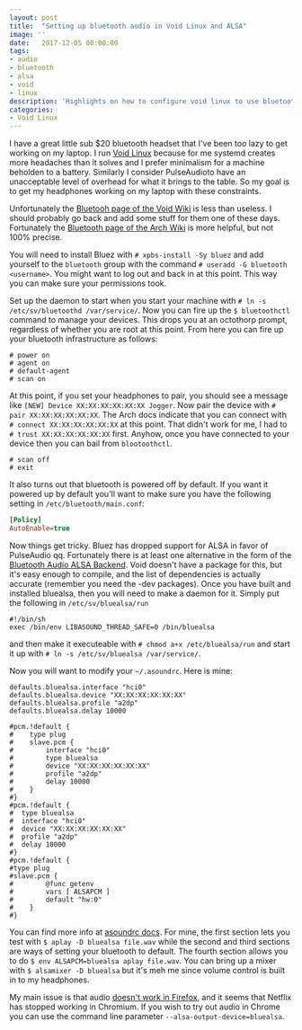 ```yaml
---
layout: post
title:  "Setting up bluetooth audio in Void Linux and ALSA"
image: ''
date:   2017-12-05 00:00:00
tags:
- audio
- bluetooth
- alsa
- void
- linux
description: 'Highlights on how to configure void linux to use bluetooth audio'
categories:
- Void Linux
---
```


I have a great little sub $20 bluetooth headset that I've been too lazy to get working on my laptop. I run
[Void Linux](https://www.voidlinux.eu) because for me systemd creates more headaches than it solves and I prefer minimalism for
a machine beholden to a battery. Similarly I consider PulseAudioto have an unacceptable level of overhead for what it brings to
the table. So my goal is to get my headphones working on my laptop with these constraints.

Unfortunately the [Bluetooh page of the Void Wiki][void-wiki] is less than useless. I should probably go back and add some stuff
for them one of these days. Fortunately the [Bluetooth page of the Arch Wiki][arch] is more helpful, but not 100% precise.

You will need to install Bluez with `# xpbs-install -Sy bluez` and add yourself to the `bluetooth` group with the command
`# useradd -G bluetooth <username>`. You might want to log out and back in at this point. This way you can make sure your
permissions took.

Set up the daemon to start when you start your machine with `# ln -s /etc/sv/bluetoothd /var/service/`. Now you can fire up the
`$ bluetoothctl` command to manage your devices. This drops you at an octothorp prompt, regardless of whether you are root at
this point. From here you can fire up your bluetooth infrastructure as follows:
```shell
# power on
# agent on
# default-agent
# scan on
```

At this point, if you set your headphones to pair, you should see a message like `[NEW] Device XX:XX:XX:XX:XX:XX Jogger`.
Now pair the device with `# pair XX:XX:XX:XX:XX:XX`. The Arch docs indicate that you can connect with
`# connect XX:XX:XX:XX:XX:XX` at this point. That didn't work for me, I had to `# trust XX:XX:XX:XX:XX:XX` first. Anyhow, once
you have connected to your device then you can bail from `blootoothctl`.
```shell
# scan off
# exit
```

It also turns out that bluetooth is powered off by default. If you want it powered up by default you'll want to make sure you
have the following setting in `/etc/bluetooth/main.conf`:
```ini
[Policy]
AutoEnable=true
```

Now things get tricky. Bluez has dropped support for ALSA in favor of PulseAudio qq. Fortunately there is at least one
alternative in the form of the [Bluetooth Audio ALSA Backend][bluealsa]. Void doesn't have a package for this, but it's easy
enough to compile, and the list of dependencies is actually accurate (remember you need the -dev packages). Once you have built
and installed bluealsa, then you will need to make a daemon for it. Simply put the following in `/etc/sv/bluealsa/run`
```shell
#!/bin/sh
exec /bin/env LIBASOUND_THREAD_SAFE=0 /bin/bluealsa
```
and then make it executeable with `# chmod a+x /etc/bluealsa/run` and start it up with `# ln -s /etc/sv/bluealsa /var/service/`.

Now you will want to modify your `~/.asoundrc`. Here is mine:
```
defaults.bluealsa.interface "hci0"
defaults.bluealsa.device "XX:XX:XX:XX:XX:XX"
defaults.bluealsa.profile "a2dp"
defaults.bluealsa.delay 10000

#pcm.!default {
#    type plug
#    slave.pcm {
#        interface "hci0"
#        type bluealsa
#        device "XX:XX:XX:XX:XX:XX"
#        profile "a2dp"
#        delay 10000
#    }
#}
#pcm.!default {
#  type bluealsa
#  interface "hci0"
#  device "XX:XX:XX:XX:XX:XX"
#  profile "a2dp"
#  delay 10000
#}
#pcm.!default {
#type plug
#slave.pcm {
#        @func getenv
#        vars [ ALSAPCM ]
#        default "hw:0"
#    }
#}
```
You can find more info at [asoundrc docs][asoundrc]. For mine, the first section lets you test with
`$ aplay -D bluealsa file.wav` while the second and third sections are ways of setting your bluetooth to default. The fourth
section allows you to do `$ env ALSAPCM=bluealsa aplay file.wav`. You can bring up a mixer with `$ alsamixer -D bluealsa` but
it's meh me since volume control is built in to my headphones.

My main issue is that audio [doesn't work in Firefox][bluealsa-firefox], and it seems that Netflix has stopped working in
Chromium. If you wish to try out audio in Chrome you can use the command line parameter `--alsa-output-device=bluealsa`.

[asoundrc]: https://www.alsa-project.org/main/index.php/Asoundrc
[arch]: https://wiki.archlinux.org/index.php/Bluetooth_headset#Configuration_via_CLI
[bluealsa]: https://github.com/Arkq/bluez-alsa
[void-wiki]: https://wiki.voidlinux.eu/Bluetooth
[bluealsa-firefox]: https://github.com/Arkq/bluez-alsa/issues/12
